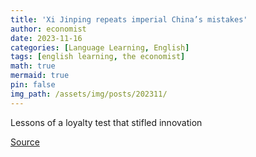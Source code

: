 ```yaml
---
title: 'Xi Jinping repeats imperial China’s mistakes'
author: economist
date: 2023-11-16
categories: [Language Learning, English]
tags: [english learning, the economist]
math: true
mermaid: true
pin: false
img_path: /assets/img/posts/202311/
---
```


Lessons of a loyalty test that stifled innovation



[Source](https://www.economist.com/china/2023/11/16/xi-jinping-repeats-imperial-chinas-mistakes)